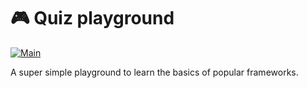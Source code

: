 # 🎮 Quiz playground

[![Main](https://github.com/sklar/quiz/actions/workflows/main.yml/badge.svg)](https://github.com/sklar/quiz/actions/workflows/main.yml)

A super simple playground to learn the basics of popular frameworks.
